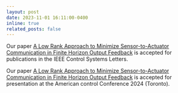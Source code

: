```yaml
---
layout: post
date: 2023-11-01 16:11:00-0400
inline: true
related_posts: false
---
```


Our paper [A Low Rank Approach to Minimize Sensor-to-Actuator Communication in Finite Horizon Output Feedback](https://arxiv.org/pdf/2311.08998.pdf) is accepted for publications in the IEEE Control Systems Letters.

Our paper [A Low Rank Approach to Minimize Sensor-to-Actuator Communication in Finite Horizon Output Feedback](https://arxiv.org/pdf/2311.08998.pdf) is accepted for presentation at the American control Conference 2024 (Toronto).
